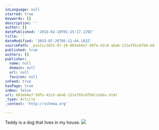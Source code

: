 ```yaml
---
inLanguage: null
starred: true
keywords: []
description: ''
author: []
datePublished: '2016-02-10T01:25:17.129Z'
title: ''
dateModified: '2015-07-26T05:11:44.183Z'
sourcePath: _posts/2015-07-26-803eb4e7-58fe-42c6-aba6-131ef65c0fb9.md
published: true
authors: []
publisher:
  name: null
  domain: null
  url: null
  favicon: null
inFeed: true
hasPage: true
inNav: false
url: 803eb4e7-58fe-42c6-aba6-131ef65c0fb9/index.html
_type: Article
_context: 'http://schema.org'

---
```

Teddy is a dog that lives in my house.
![](https://the-grid-user-content.s3-us-west-2.amazonaws.com/9a4475ee-ad43-474b-8156-622c5066a610.jpg)